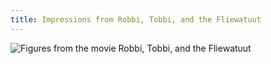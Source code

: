 ```yaml
---
title: Impressions from Robbi, Tobbi, and the Fliewatuut
---
```

![Figures from the movie Robbi, Tobbi, and the Fliewatuut](/img/emil-drawing/IMG_1812_1.jpg)